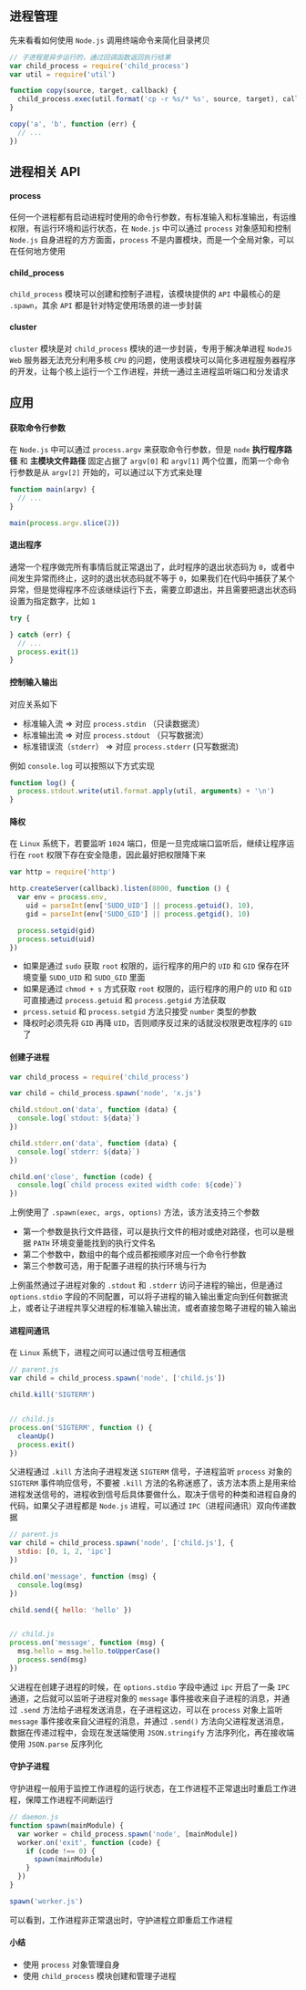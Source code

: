 ## 进程管理

先来看看如何使用 `Node.js` 调用终端命令来简化目录拷贝

```js
// 子进程是异步运行的，通过回调函数返回执行结果
var child_process = require('child_process')
var util = require('util')

function copy(source, target, callback) {
  child_process.exec(util.format('cp -r %s/* %s', source, target), callback)
}

copy('a', 'b', function (err) {
  // ...
})
```

## 进程相关 API


#### process

任何一个进程都有启动进程时使用的命令行参数，有标准输入和标准输出，有运维权限，有运行环境和运行状态，在 `Node.js` 中可以通过 `process` 对象感知和控制 `Node.js` 自身进程的方方面面，`process` 不是内置模块，而是一个全局对象，可以在任何地方使用


#### child_process

`child_process` 模块可以创建和控制子进程，该模块提供的 `API` 中最核心的是 `.spawn`，其余 `API` 都是针对特定使用场景的进一步封装


#### cluster

`cluster` 模块是对 `child_process` 模块的进一步封装，专用于解决单进程 `NodeJS Web` 服务器无法充分利用多核 `CPU` 的问题，使用该模块可以简化多进程服务器程序的开发，让每个核上运行一个工作进程，并统一通过主进程监听端口和分发请求


## 应用



#### 获取命令行参数

在 `Node.js` 中可以通过 `process.argv` 来获取命令行参数，但是 `node` **执行程序路径** 和 **主模块文件路径** 固定占据了 `argv[0]` 和 `argv[1]` 两个位置，而第一个命令行参数是从 `argv[2]` 开始的，可以通过以下方式来处理

```js
function main(argv) {
  // ...
}

main(process.argv.slice(2))
```


#### 退出程序

通常一个程序做完所有事情后就正常退出了，此时程序的退出状态码为 `0`，或者中间发生异常而终止，这时的退出状态码就不等于 `0`，如果我们在代码中捕获了某个异常，但是觉得程序不应该继续运行下去，需要立即退出，并且需要把退出状态码设置为指定数字，比如 `1` 

```js
try {

} catch (err) {
  // ...
  process.exit(1)
}
```


#### 控制输入输出

对应关系如下

* 标准输入流  => 对应 `process.stdin` （只读数据流）
* 标准输出流  => 对应 `process.stdout` （只写数据流）
* 标准错误流（`stderr`）  => 对应 `process.stderr` (只写数据流)

例如 `console.log` 可以按照以下方式实现

```js
function log() {
  process.stdout.write(util.format.apply(util, arguments) + '\n')
}
```



#### 降权

在 `Linux` 系统下，若要监听 `1024` 端口，但是一旦完成端口监听后，继续让程序运行在 `root` 权限下存在安全隐患，因此最好把权限降下来

```js
var http = require('http')

http.createServer(callback).listen(8000, function () {
  var env = process.env,
    uid = parseInt(env['SUDO_UID'] || process.getuid(), 10),
    gid = parseInt(env['SUDO_GID'] || process.getgid(), 10)

  process.setgid(gid)
  process.setuid(uid)
})
```

* 如果是通过 `sudo` 获取 `root` 权限的，运行程序的用户的 `UID` 和 `GID` 保存在环境变量 `SUDO_UID` 和 `SUDO_GID` 里面
* 如果是通过 `chmod + s` 方式获取 `root` 权限的，运行程序的用户的 `UID` 和 `GID` 可直接通过 `process.getuid` 和 `process.getgid` 方法获取
* `prcess.setuid` 和 `process.setgid` 方法只接受 `number` 类型的参数
* 降权时必须先将 `GID` 再降 `UID`，否则顺序反过来的话就没权限更改程序的 `GID` 了



#### 创建子进程

```js
var child_process = require('child_process')

var child = child_process.spawn('node', 'x.js')

child.stdout.on('data', function (data) {
  console.log(`stdout: ${data}`)
})

child.stderr.on('data', function (data) {
  console.log(`stderr: ${data}`)
})

child.on('close', function (code) {
  console.log(`child process exited width code: ${code}`)
})
```

上例使用了 `.spawn(exec, args, options)` 方法，该方法支持三个参数

* 第一个参数是执行文件路径，可以是执行文件的相对或绝对路径，也可以是根据 `PATH` 环境变量能找到的执行文件名
* 第二个参数中，数组中的每个成员都按顺序对应一个命令行参数
* 第三个参数可选，用于配置子进程的执行环境与行为

上例虽然通过子进程对象的 `.stdout` 和 `.stderr` 访问子进程的输出，但是通过 `options.stdio` 字段的不同配置，可以将子进程的输入输出重定向到任何数据流上，或者让子进程共享父进程的标准输入输出流，或者直接忽略子进程的输入输出


#### 进程间通讯

在 `Linux` 系统下，进程之间可以通过信号互相通信

```js
// parent.js
var child = child_process.spawn('node', ['child.js'])

child.kill('SIGTERM')


// child.js
process.on('SIGTERM', function () {
  cleanUp()
  process.exit()
})
```

父进程通过 `.kill` 方法向子进程发送 `SIGTERM` 信号，子进程监听 `process` 对象的 `SIGTERM` 事件响应信号，不要被 `.kill` 方法的名称迷惑了，该方法本质上是用来给进程发送信号的，进程收到信号后具体要做什么，取决于信号的种类和进程自身的代码，如果父子进程都是 `Node.js` 进程，可以通过 `IPC`（进程间通讯）双向传递数据

```js
// parent.js
var child = child_process.spawn('node', ['child.js'], {
  stdio: [0, 1, 2, 'ipc']
})

child.on('message', function (msg) {
  console.log(msg)
})

child.send({ hello: 'hello' })


// child.js
process.on('message', function (msg) {
  msg.hello = msg.hello.toUpperCase()
  process.send(msg)
})
```

父进程在创建子进程的时候，在 `options.stdio` 字段中通过 `ipc` 开启了一条 `IPC` 通道，之后就可以监听子进程对象的 `message` 事件接收来自子进程的消息，并通过 `.send` 方法给子进程发送消息，在子进程这边，可以在 `process` 对象上监听 `message` 事件接收来自父进程的消息，并通过 `.send()` 方法向父进程发送消息，数据在传递过程中，会现在发送端使用 `JSON.stringify` 方法序列化，再在接收端使用 `JSON.parse` 反序列化


#### 守护子进程

守护进程一般用于监控工作进程的运行状态，在工作进程不正常退出时重启工作进程，保障工作进程不间断运行

```js
// daemon.js
function spawn(mainModule) {
  var worker = child_process.spawn('node', [mainModule])
  worker.on('exit', function (code) {
    if (code !== 0) {
      spawn(mainModule)
    }
  })
}

spawn('worker.js')
```

可以看到，工作进程非正常退出时，守护进程立即重启工作进程


#### 小结

* 使用 `process` 对象管理自身
* 使用 `child_process` 模块创建和管理子进程



